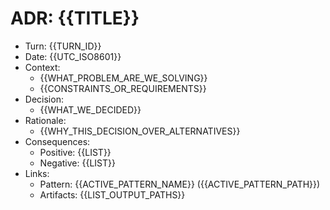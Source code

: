 # ADR: {{TITLE}}

- Turn: {{TURN_ID}}
- Date: {{UTC_ISO8601}}
- Context:
    - {{WHAT_PROBLEM_ARE_WE_SOLVING}}
    - {{CONSTRAINTS_OR_REQUIREMENTS}}
- Decision:
    - {{WHAT_WE_DECIDED}}
- Rationale:
    - {{WHY_THIS_DECISION_OVER_ALTERNATIVES}}
- Consequences:
    - Positive: {{LIST}}
    - Negative: {{LIST}}
- Links:
    - Pattern: {{ACTIVE_PATTERN_NAME}} ({{ACTIVE_PATTERN_PATH}})
    - Artifacts: {{LIST_OUTPUT_PATHS}}
